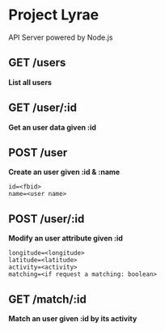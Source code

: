 Project Lyrae
=============
API Server powered by Node.js   


## GET /users ##
**List all users**   

## GET /user/:id ##
**Get an user data given :id**   

## POST /user ##
**Create an user given :id & :name**   

    id=<fbid>   
    name=<user name>   
    
## POST /user/:id ##
**Modify an user attribute given :id**   

    longitude=<longitude>   
    latitude=<latitude>   
    activity=<activity>   
    matching=<if request a matching: boolean>   
    
## GET /match/:id ##
**Match an user given :id by its activity**   




